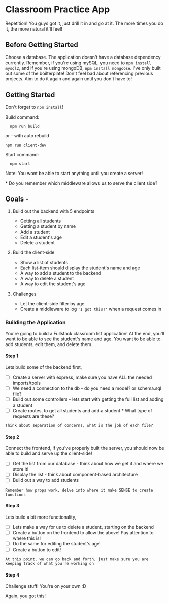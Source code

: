 # Classroom Practice App

Repetition! You guys got it, just drill it in and go at it. The more times you do it, the more natural it'll feel!

## Before Getting Started

Choose a database. The application doesn't have a database dependency currently. Remember, if you're using mySQL, you need to ```npm install mysql2```, and if you're using mongoDB, ```npm install mongoose```. 
I've only built out some of the boilterplate! Don't feel bad about referencing previous projects. Aim to do it again and again until you don't have to!

## Getting Started

Don't forget to ```npm install```!

Build command:
```
  npm run build
```
or - with auto rebuild
```
npm run client-dev
```

Start command:
```
  npm start
```
Note: You wont be able to start anything until you create a server! 
<p>* Do you remember which middleware allows us to serve the client side?</p>


## Goals -
1. Build out the backend with 5 endpoints
   - Getting all students
   - Getting a student by name
   - Add a student
   - Edit a student's age
   - Delete a student

2. Build the client-side
    - Show a list of students
    - Each list-item should display the student's name and age
    - A way to add a student to the backend
    - A way to delete a student
    - A way to edit the student's age

3. Challenges
    - Let the client-side filter by age
    - Create a middleware to log ```'I got this!'``` when a request comes in
  
### Building the Application
You're going to build a Fullstack classroom list application! At the end, you'll want to be able to see the student's name and age. You want to be able to add students, edit them, and delete them.

#### Step 1
Lets build some of the backend first,

- [ ] Create a server with express, make sure you have ALL the needed imports/tools
- [ ] We need a connection to the db - do you need a model? or schema.sql file?
- [ ] Build out some controllers - lets start with getting the full list and adding a student
- [ ] Create routes, to get all students and add a student * What type of requests are these?

``` Think about separation of concerns, what is the job of each file? ```

#### Step 2
Connect the frontend, if you've properly built the server, you should now be able to build and serve up the client-side!

- [ ] Get the list from our database - think about how we get it and where we store it!
- [ ] Display the list - think about component-based architecture
- [ ] Build out a way to add students

``` Remember how props work, delve into where it make SENSE to create functions ```

#### Step 3
Lets build a bit more functionality,

- [ ] Lets make a way for us to delete a student, starting on the backend
- [ ] Create a button on the frontend to allow the above! Pay attention to where this is!
- [ ] Do the same for editing the student's age!
- [ ] Create a button to edit!

``` At this point, we can go back and forth, just make sure you are keeping track of what you're working on ```

#### Step 4
Challenge stuff! You're on your own :D

Again, you got this!
